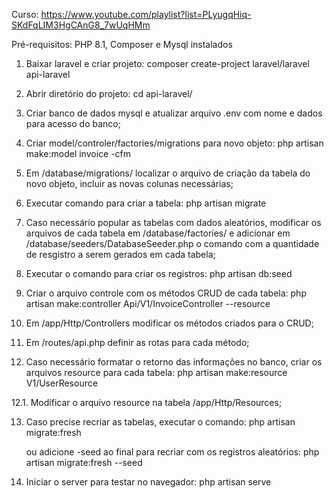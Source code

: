 Curso: https://www.youtube.com/playlist?list=PLyugqHiq-SKdFqLIM3HgCAnG8_7wUqHMm

Pré-requisitos: PHP 8.1, Composer e Mysql instalados


1. Baixar laravel e criar projeto:
    composer create-project laravel/laravel api-laravel

2. Abrir diretório do projeto:
    cd api-laravel/

3. Criar banco de dados mysql e atualizar arquivo .env com nome e dados para acesso do banco;

4. Criar model/controler/factories/migrations para novo objeto:
    php artisan make:model invoice -cfm

5. Em /database/migrations/ localizar o arquivo de criação da tabela do novo objeto, incluir as novas colunas necessárias;

6. Executar comando para criar a tabela:
    php artisan migrate

7. Caso necessário popular as tabelas com dados aleatórios, modificar os arquivos de cada tabela em /database/factories/
   e adicionar em /database/seeders/DatabaseSeeder.php o comando com a quantidade de resgistro a serem gerados em cada tabela;

8. Executar o comando para criar os registros:
    php artisan db:seed

9. Criar o arquivo controle com os métodos CRUD de cada tabela:
    php artisan make:controller Api/V1/InvoiceController --resource

10. Em /app/Http/Controllers modificar os métodos criados para o CRUD;

11. Em /routes/api.php definir as rotas para cada método;

12. Caso necessário formatar o retorno das informações no banco, criar os arquivos resource para cada tabela:
    php artisan make:resource V1/UserResource

12.1. Modificar o arquivo resource na tabela /app/Http/Resources;

13. Caso precise recriar as tabelas, executar o comando:
        php artisan migrate:fresh

    ou adicione -seed ao final para recriar com os registros aleatórios:
        php artisan migrate:fresh --seed

14. Iniciar o server para testar no navegador:
    php artisan serve



